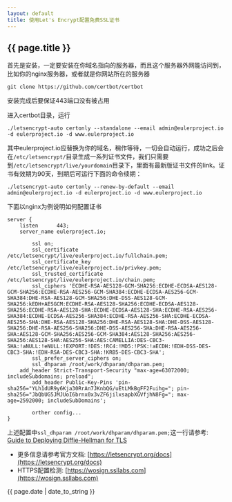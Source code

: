 ```yaml
---
layout: default
title: 使用Let's Encrypt配置免费SSL证书
---
```

## {{ page.title }}
首先是安装，一定要安装在你域名指向的服务器，而且这个服务器外网能访问到，比如你的nginx服务器，或者就是你网站所在的服务器

```
git clone https://github.com/certbot/certbot
```

安装完成后要保证443端口没有被占用

进入certbot目录，运行

```
./letsencrypt-auto certonly --standalone --email admin@eulerproject.io -d eulerproject.io -d www.eulerproject.io
```

其中eulerproject.io应替换为你的域名，稍作等待，一切会自动运行，成功之后会在```/etc/letsencrypt/```目录生成一系列证书文件，我们只需要到```/etc/letsencrypt/live/yourdomain```目录下，里面有最新版证书文件的link。证书有效期为90天，到期后可运行下面的命令续期：

```
./letsencrypt-auto certonly --renew-by-default --email admin@eulerproject.io -d eulerproject.io -d www.eulerproject.io
```

下面以nginx为例说明如何配置证书

```
server {
	listen      443;
	server_name eulerproject.io;

        ssl on;
        ssl_certificate /etc/letsencrypt/live/eulerproject.io/fullchain.pem;
        ssl_certificate_key /etc/letsencrypt/live/eulerproject.io/privkey.pem;
        ssl_trusted_certificate /etc/letsencrypt/live/eulerproject.io/chain.pem;
        ssl_ciphers 'ECDHE-RSA-AES128-GCM-SHA256:ECDHE-ECDSA-AES128-GCM-SHA256:ECDHE-RSA-AES256-GCM-SHA384:ECDHE-ECDSA-AES256-GCM-SHA384:DHE-RSA-AES128-GCM-SHA256:DHE-DSS-AES128-GCM-SHA256:kEDH+AESGCM:ECDHE-RSA-AES128-SHA256:ECDHE-ECDSA-AES128-SHA256:ECDHE-RSA-AES128-SHA:ECDHE-ECDSA-AES128-SHA:ECDHE-RSA-AES256-SHA384:ECDHE-ECDSA-AES256-SHA384:ECDHE-RSA-AES256-SHA:ECDHE-ECDSA-AES256-SHA:DHE-RSA-AES128-SHA256:DHE-RSA-AES128-SHA:DHE-DSS-AES128-SHA256:DHE-RSA-AES256-SHA256:DHE-DSS-AES256-SHA:DHE-RSA-AES256-SHA:AES128-GCM-SHA256:AES256-GCM-SHA384:AES128-SHA256:AES256-SHA256:AES128-SHA:AES256-SHA:AES:CAMELLIA:DES-CBC3-SHA:!aNULL:!eNULL:!EXPORT:!DES:!RC4:!MD5:!PSK:!aECDH:!EDH-DSS-DES-CBC3-SHA:!EDH-RSA-DES-CBC3-SHA:!KRB5-DES-CBC3-SHA';
        ssl_prefer_server_ciphers on;
        ssl_dhparam /root/work/dhparam/dhparam.pem;
	add_header Strict-Transport-Security "max-age=63072000; includeSubdomains; preload";        
        add_header Public-Key-Pins 'pin-sha256="YLh1dUR9y6Kja30RrAn7JKnbQG/uEtLMkBgFF2Fuihg="; pin-sha256="JbQbUG5JMJUoI6brnx0x3vZF6jilxsapbXGVfjhN8Fg="; max-age=2592000; includeSubDomains';

        orther config...
}
```

上述配置中```ssl_dhparam /root/work/dhparam/dhparam.pem;```这一行请参考: [Guide to Deploying Diffie-Hellman for TLS](https://weakdh.org/sysadmin.html)

* 更多信息请参考官方文档: [https://letsencrypt.org/docs](https://letsencrypt.org/docs)
* HTTPS配置检测: [https://wosign.ssllabs.com](https://wosign.ssllabs.com)

{{ page.date | date_to_string }}
